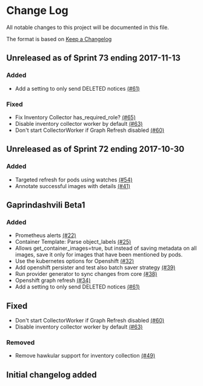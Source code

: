 # Change Log

All notable changes to this project will be documented in this file.

The format is based on [Keep a Changelog](http://keepachangelog.com/en/1.0.0/)


## Unreleased as of Sprint 73 ending 2017-11-13

### Added
- Add a setting to only send DELETED notices [(#61)](https://github.com/ManageIQ/manageiq-providers-openshift/pull/61)

### Fixed
- Fix Inventory Collector has_required_role? [(#65)](https://github.com/ManageIQ/manageiq-providers-openshift/pull/65)
- Disable inventory collector worker by default [(#63)](https://github.com/ManageIQ/manageiq-providers-openshift/pull/63)
- Don't start CollectorWorker if Graph Refresh disabled [(#60)](https://github.com/ManageIQ/manageiq-providers-openshift/pull/60)

## Unreleased as of Sprint 72 ending 2017-10-30

### Added
- Targeted refresh for pods using watches [(#54)](https://github.com/ManageIQ/manageiq-providers-openshift/pull/54)
- Annotate successful images with details [(#41)](https://github.com/ManageIQ/manageiq-providers-openshift/pull/41)

## Gaprindashvili Beta1

### Added
- Prometheus alerts [(#22)](https://github.com/ManageIQ/manageiq-providers-openshift/pull/22)
- Container Template: Parse object_labels [(#25)](https://github.com/ManageIQ/manageiq-providers-openshift/pull/25)
- Allows get_container_images=true, but instead of saving metadata on all images, save it only for images that have been mentioned by pods.
- Use the kubernetes options for Openshift [(#32)](https://github.com/ManageIQ/manageiq-providers-openshift/pull/32)
- Add openshift persister and test also batch saver strategy [(#39)](https://github.com/ManageIQ/manageiq-providers-openshift/pull/39)
- Run provider generator to sync changes from core [(#38)](https://github.com/ManageIQ/manageiq-providers-openshift/pull/38)
- Openshift graph refresh [(#34)](https://github.com/ManageIQ/manageiq-providers-openshift/pull/34)
- Add a setting to only send DELETED notices [(#61)](https://github.com/ManageIQ/manageiq-providers-openshift/pull/61)

## Fixed
- Don't start CollectorWorker if Graph Refresh disabled [(#60)](https://github.com/ManageIQ/manageiq-providers-openshift/pull/60)
- Disable inventory collector worker by default [(#63)](https://github.com/ManageIQ/manageiq-providers-openshift/pull/63)

### Removed
- Remove hawkular support for inventory collection [(#49)](https://github.com/ManageIQ/manageiq-providers-openshift/pull/49)

## Initial changelog added
